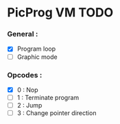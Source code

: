 # PicProg VM TODO

### General :

- [x] Program loop
- [ ] Graphic mode

### Opcodes :

- [x] 0 : Nop
- [ ] 1 : Terminate program
- [ ] 2 : Jump
- [ ] 3 : Change pointer direction